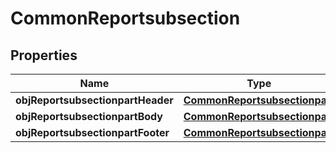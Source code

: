 

# CommonReportsubsection

## Properties

Name | Type | Description | Notes
------------ | ------------- | ------------- | -------------
**objReportsubsectionpartHeader** | [**CommonReportsubsectionpart**](CommonReportsubsectionpart.md) |  | 
**objReportsubsectionpartBody** | [**CommonReportsubsectionpart**](CommonReportsubsectionpart.md) |  | 
**objReportsubsectionpartFooter** | [**CommonReportsubsectionpart**](CommonReportsubsectionpart.md) |  | 




